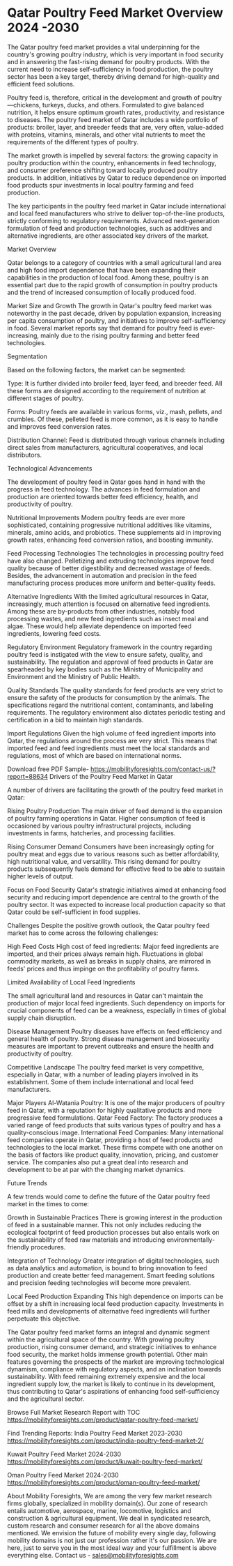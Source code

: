 # Qatar Poultry Feed Market Overview 2024 -2030 #

The Qatar poultry feed market provides a vital underpinning for the country's growing poultry industry, which is very important in food security and in answering the fast-rising demand for poultry products. With the current need to increase self-sufficiency in food production, the poultry sector has been a key target, thereby driving demand for high-quality and efficient feed solutions.

Poultry feed is, therefore, critical in the development and growth of poultry—chickens, turkeys, ducks, and others. Formulated to give balanced nutrition, it helps ensure optimum growth rates, productivity, and resistance to diseases. The poultry feed market of Qatar includes a wide portfolio of products: broiler, layer, and breeder feeds that are, very often, value-added with proteins, vitamins, minerals, and other vital nutrients to meet the requirements of the different types of poultry.

The market growth is impelled by several factors: the growing capacity in poultry production within the country, enhancements in feed technology, and consumer preference shifting toward locally produced poultry products. In addition, initiatives by Qatar to reduce dependence on imported food products spur investments in local poultry farming and feed production.

The key participants in the poultry feed market in Qatar include international and local feed manufacturers who strive to deliver top-of-the-line products, strictly conforming to regulatory requirements. Advanced next-generation formulation of feed and production technologies, such as additives and alternative ingredients, are other associated key drivers of the market.

Market Overview

Qatar belongs to a category of countries with a small agricultural land area and high food import dependence that have been expanding their capabilities in the production of local food. Among these, poultry is an essential part due to the rapid growth of consumption in poultry products and the trend of increased consumption of locally produced food.
 
Market Size and Growth
The growth in Qatar's poultry feed market was noteworthy in the past decade, driven by population expansion, increasing per capita consumption of poultry, and initiatives to improve self-sufficiency in food. Several market reports say that demand for poultry feed is ever-increasing, mainly due to the rising poultry farming and better feed technologies.

Segmentation 

Based on the following factors, the market can be segmented:

Type: It is further divided into broiler feed, layer feed, and breeder feed. All these forms are designed according to the requirement of nutrition at different stages of poultry. 

Forms: Poultry feeds are available in various forms, viz., mash, pellets, and crumbles. Of these, pelleted feed is more common, as it is easy to handle and improves feed conversion rates.

Distribution Channel: Feed is distributed through various channels including direct sales from manufacturers, agricultural cooperatives, and local distributors.

Technological Advancements

The development of poultry feed in Qatar goes hand in hand with the progress in feed technology. The advances in feed formulation and production are oriented towards better feed efficiency, health, and productivity of poultry.

Nutritional Improvements
Modern poultry feeds are ever more sophisticated, containing progressive nutritional additives like vitamins, minerals, amino acids, and probiotics. These supplements aid in improving growth rates, enhancing feed conversion ratios, and boosting immunity.

Feed Processing Technologies
The technologies in processing poultry feed have also changed. Pelletizing and extruding technologies improve feed quality because of better digestibility and decreased wastage of feeds. Besides, the advancement in automation and precision in the feed manufacturing process produces more uniform and better-quality feeds.

Alternative Ingredients
With the limited agricultural resources in Qatar, increasingly, much attention is focused on alternative feed ingredients. Among these are by-products from other industries, notably food processing wastes, and new feed ingredients such as insect meal and algae. These would help alleviate dependence on imported feed ingredients, lowering feed costs.

 Regulatory Environment
Regulatory framework in the country regarding poultry feed is instigated with the view to ensure safety, quality, and sustainability. The regulation and approval of feed products in Qatar are spearheaded by key bodies such as the Ministry of Municipality and Environment and the Ministry of Public Health.

Quality Standards
The quality standards for feed products are very strict to ensure the safety of the products for consumption by the animals. The specifications regard the nutritional content, contaminants, and labeling requirements. The regulatory environment also dictates periodic testing and certification in a bid to maintain high standards.

Import Regulations
Given the high volume of feed ingredient imports into Qatar, the regulations around the process are very strict. This means that imported feed and feed ingredients must meet the local standards and regulations, most of which are based on international norms.

Download free PDF Sample- https://mobilityforesights.com/contact-us/?report=88634
Drivers of the Poultry Feed Market in Qatar

A number of drivers are facilitating the growth of the poultry feed market in Qatar:

Rising Poultry Production
The main driver of feed demand is the expansion of poultry farming operations in Qatar. Higher consumption of feed is occasioned by various poultry infrastructural projects, including investments in farms, hatcheries, and processing facilities.

Rising Consumer Demand
Consumers have been increasingly opting for poultry meat and eggs due to various reasons such as better affordability, high nutritional value, and versatility. This rising demand for poultry products subsequently fuels demand for effective feed to be able to sustain higher levels of output.

Focus on Food Security
Qatar's strategic initiatives aimed at enhancing food security and reducing import dependence are central to the growth of the poultry sector. It was expected to increase local production capacity so that Qatar could be self-sufficient in food supplies.

Challenges
Despite the positive growth outlook, the Qatar poultry feed market has to come across the following challenges:

High Feed Costs
High cost of feed ingredients: Major feed ingredients are imported, and their prices always remain high. Fluctuations in global commodity markets, as well as breaks in supply chains, are mirrored in feeds' prices and thus impinge on the profitability of poultry farms.

Limited Availability of Local Feed Ingredients 

The small agricultural land and resources in Qatar can't maintain the production of major local feed ingredients. Such dependency on imports for crucial components of feed can be a weakness, especially in times of global supply chain disruption.

Disease Management
Poultry diseases have effects on feed efficiency and general health of poultry. Strong disease management and biosecurity measures are important to prevent outbreaks and ensure the health and productivity of poultry.

Competitive Landscape
The poultry feed market is very competitive, especially in Qatar, with a number of leading players involved in its establishment. Some of them include international and local feed manufacturers.

Major Players
Al-Watania Poultry: It is one of the major producers of poultry feed in Qatar, with a reputation for highly qualitative products and more progressive feed formulations.
Qatar Feed Factory: The factory produces a varied range of feed products that suits various types of poultry and has a quality-conscious image.
International Feed Companies: Many international feed companies operate in Qatar, providing a host of feed products and technologies to the local market.
These firms compete with one another on the basis of factors like product quality, innovation, pricing, and customer service. The companies also put a great deal into research and development to be at par with the changing market dynamics.

Future Trends

A few trends would come to define the future of the Qatar poultry feed market in the times to come:

Growth in Sustainable Practices
There is growing interest in the production of feed in a sustainable manner. This not only includes reducing the ecological footprint of feed production processes but also entails work on the sustainability of feed raw materials and introducing environmentally-friendly procedures.

Integration of Technology
Greater integration of digital technologies, such as data analytics and automation, is bound to bring innovation to feed production and create better feed management. Smart feeding solutions and precision feeding technologies will become more prevalent.

Local Feed Production Expanding
This high dependence on imports can be offset by a shift in increasing local feed production capacity. Investments in feed mills and developments of alternative feed ingredients will further perpetuate this objective.


The Qatar poultry feed market forms an integral and dynamic segment within the agricultural space of the country. With growing poultry production, rising consumer demand, and strategic initiatives to enhance food security, the market holds immense growth potential. Other main features governing the prospects of the market are improving technological dynamism, compliance with regulatory aspects, and an inclination towards sustainability. With feed remaining extremely expensive and the local ingredient supply low, the market is likely to continue in its development, thus contributing to Qatar's aspirations of enhancing food self-sufficiency and the agricultural sector.



Browse Full Market Research Report with TOC https://mobilityforesights.com/product/qatar-poultry-feed-market/

Find Trending Reports:
India Poultry Feed Market 2023-2030 https://mobilityforesights.com/product/india-poultry-feed-market-2/


Kuwait Poultry Feed Market 2024-2030 https://mobilityforesights.com/product/kuwait-poultry-feed-market/


Oman Poultry Feed Market 2024-2030 https://mobilityforesights.com/product/oman-poultry-feed-market/



About Mobility Foresights,
We are among the very few market research firms globally, specialized in mobility domain(s). Our zone of research entails automotive, aerospace, marine, locomotive, logistics and construction & agricultural equipment. We deal in syndicated research, custom research and consumer research for all the above domains mentioned.
We envision the future of mobility every single day, following mobility domains is not just our profession rather it's our passion. We are here, just to serve you in the most ideal way and your fulfillment is above everything else. Contact us -  sales@mobilityforesights.com 
